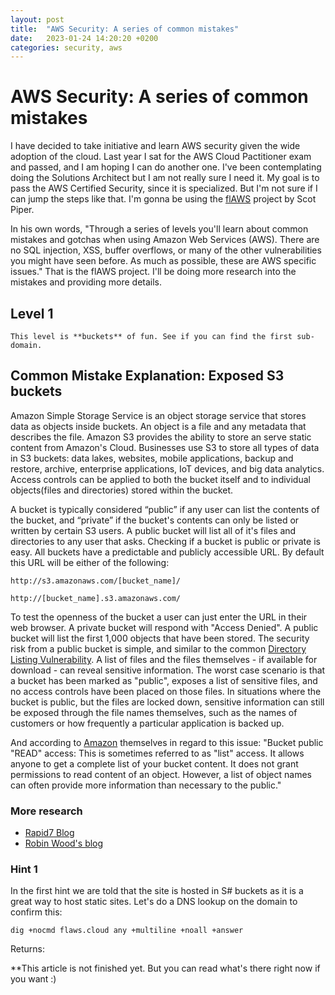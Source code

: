 ```yaml
---
layout: post
title:  "AWS Security: A series of common mistakes"
date:   2023-01-24 14:20:20 +0200
categories: security, aws
---
```


# AWS Security: A series of common mistakes

I have decided to take initiative and learn AWS security given the wide adoption of the cloud. Last year I sat for the AWS Cloud Pactitioner exam and passed, and I am hoping I can do another one. I've been contemplating doing the Solutions Architect but I am not really sure I need it. My goal is to pass the AWS Certified Security, since it is specialized. But I'm not sure if I can jump the steps like that. I'm gonna be using the [flAWS](http://flaws.cloud/) project by Scot Piper. 

In his own words, "Through a series of levels you'll learn about common mistakes and gotchas when using Amazon Web Services (AWS). There are no SQL injection, XSS, buffer overflows, or many of the other vulnerabilities you might have seen before. As much as possible, these are AWS specific issues." That is the flAWS project. I'll be doing more research into the mistakes and providing more details.

## Level 1

`This level is **buckets** of fun. See if you can find the first sub-domain.`

## Common Mistake Explanation: Exposed S3 buckets

Amazon Simple Storage Service is an object storage service that stores data as objects inside buckets. An object is a file and any metadata that describes the file. Amazon S3 provides the ability to store an serve static content from Amazon's Cloud. Businesses use S3 to store all types of data in S3 buckets: data lakes, websites, mobile applications, backup and restore, archive, enterprise applications, IoT devices, and big data analytics. Access controls can be applied to both the bucket itself and to individual objects(files and directories) stored within the bucket. 

A bucket is typically considered “public” if any user can list the contents of the bucket, and “private” if the bucket's contents can only be listed or written by certain S3 users. A public bucket will list all of it's files and directories to any user that asks. Checking if a bucket is public or private is easy. All buckets have a predictable and publicly accessible URL. By default this URL will be either of the following:

`http://s3.amazonaws.com/[bucket_name]/`

`http://[bucket_name].s3.amazonaws.com/`

To test the openness of the bucket a user can just enter the URL in their web browser. A private bucket will respond with "Access Denied". A public bucket will list the first 1,000 objects that have been stored. The security risk from a public bucket is simple, and similar to the common [Directory Listing Vulnerability](https://cwe.mitre.org/data/definitions/548.html). A list of files and the files themselves - if available for download - can reveal sensitive information. The worst case scenario is that a bucket has been marked as "public", exposes a list of sensitive files, and no access controls have been placed on those files. In situations where the bucket is public, but the files are locked down, sensitive information can still be exposed through the file names themselves, such as the names of customers or how frequently a particular application is backed up. 

And according to [Amazon](https://aws.amazon.com/articles/amazon-s3-bucket-public-access-considerations/) themselves in regard to this issue: "Bucket public "READ" access: This is sometimes referred to as "list" access. It allows anyone to get a complete list of your bucket content. It does not grant permissions to read content of an object. However, a list of object names can often provide more information than necessary to the public."

### More research
- [Rapid7 Blog](https://www.rapid7.com/blog/post/2013/03/27/open-s3-buckets/)
- [Robin Wood's blog](https://digi.ninja/blog/analysing_amazons_buckets.php)

### Hint 1

In the first hint we are told that the site is hosted in S# buckets as it is a great way to host static sites. Let's do a DNS lookup on the domain to confirm this:


    dig +nocmd flaws.cloud any +multiline +noall +answer

Returns:



**This article is not finished yet. But you can read what's there right now if you want :)




